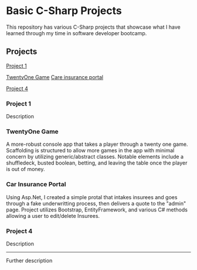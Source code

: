 # Basic C-Sharp Projects
 
This repository has various C-Sharp projects that showcase what I have learned through my time in software developer bootcamp. 


## Projects

[Project 1](https://github.com/samjac0/Basic-C-Sharp-Projects/edit/main/README.md)

[TwentyOne Game](https://github.com/samjac0/Basic-C-Sharp-Projects/tree/main/Console%20apps/TwentyOne(game))
[Care insurance portal](https://github.com/samjac0/Basic-C-Sharp-Projects/tree/main/Asp.Net%20Core%20%26%20Web/CarInsurance%20Project)

[Project 4](https://github.com/samjac0/Basic-C-Sharp-Projects/edit/main/README.md)


### Project 1
Description

### TwentyOne Game
A more-robust console app that takes a player through a twenty one game. Scaffolding is structured to allow more games in the app with minimal concern by utilizing generic/abstract classes. Notable elements include a shuffledeck, busted boolean, betting, and leaving the table once the player is out of money.

### Car Insurance Portal
Using Asp.Net, I created a simple protal that intakes insurees and goes through a fake underwritting process, then delivers a quote to the "admin" page. Project utilizes Bootstrap, EntityFramework, and various C# methods allowing a user to edit/delete Insurees. 

### Project 4
Description

________________________________________________
Further description
